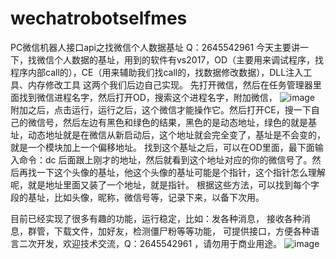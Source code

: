 # wechatrobotselfmes
PC微信机器人接口api之找微信个人数据基址
Q：2645542961
今天主要讲一下，找微信个人数据的基址，用到的软件有vs2017，OD（主要用来调试程序，找程序内部call的），CE（用来辅助我们找call的，找数据修改数据），DLL注入工具、内存修改工具 这两个我们后边自己实现。
先打开微信，然后在任务管理器里面找到微信进程名字，然后打开OD，搜索这个进程名字，附加微信，
![image](https://user-images.githubusercontent.com/73727649/124352768-04fd0400-dc35-11eb-960a-c5a430a5f0e4.png)
附加之后，点击运行，运行之后，这个微信才能操作它。然后打开CE，搜一下自己的微信号，然后左边有黑色和绿色的结果，黑色的是动态地址，绿色的就是基址，动态地址就是在微信从新启动后，这个地址就会完全变了，基址是不会变的，就是一个模块加上一个偏移地址。
找到这个基址之后，可以在OD里面，最下面输入命令：dc 后面跟上刚才的地址，然后就看到这个地址对应的你的微信号了。然后再找一下这个头像的基址，他这个头像的基址可能是个指针，这个指针怎么理解呢，就是地址里面又装了一个地址，就是指针。
根据这些方法，可以找到每个字段的基址，比如头像，昵称，微信号等，记录下来，以备下次用。

目前已经实现了很多有趣的功能，运行稳定，比如：发各种消息，
接收各种消息，群管，下载文件，加好友，检测僵尸粉等等功能，
可提供接口，方便各种语言二次开发，欢迎技术交流，Q：2645542961
，请勿用于商业用途。
![image](https://user-images.githubusercontent.com/73727649/124352780-1e9e4b80-dc35-11eb-82f7-7ec38b974296.png)


